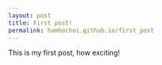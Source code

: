 ```yaml
---
layout: post
title: First post!
permalink: hamhochoi.github.io/first_post
---
```


This is my first post, how exciting!
